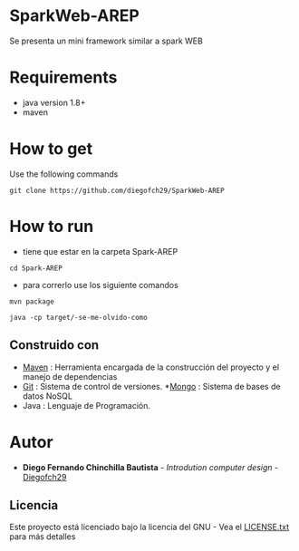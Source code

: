 # SparkWeb-AREP
Se presenta un mini framework similar a spark WEB
# Requirements
 * java version 1.8+
 * maven
# How to get
Use the following commands
```
git clone https://github.com/diegofch29/SparkWeb-AREP
```

# How to run
* tiene que estar en la carpeta Spark-AREP
```
cd Spark-AREP
```
* para correrlo use los siguiente comandos
```
mvn package
```
```
java -cp target/-se-me-olvido-como
```

## Construido con
* [Maven](https://maven.apache.org/) : Herramienta encargada de la construcción del proyecto y el manejo de dependencias
* [Git](https://git-scm.com/) : Sistema de control de versiones.
*[Mongo](https://www.mongodb.com/es) : Sistema de bases de datos NoSQL
* Java : Lenguaje de Programación.

# Autor

* **Diego Fernando Chinchilla Bautista** - *Introdution computer design* - [Diegofch29](https://github.com/diegofch29)

## Licencia

Este proyecto está licenciado bajo la licencia del GNU - Vea el [LICENSE.txt](LICENSE.txt) para más detalles

